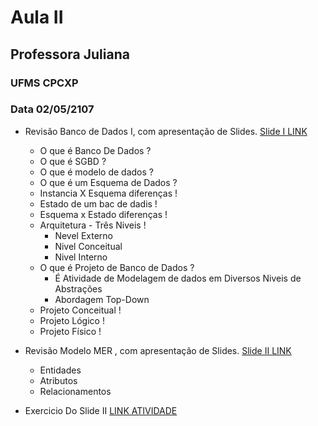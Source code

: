 # Aula II
## Professora Juliana 
### UFMS CPCXP 
### Data 02/05/2107
  * Revisão Banco de Dados I, com apresentação de Slides. [Slide I LINK](https://github.com/rafaelgov95/BancoDeDadosII/blob/master/Slides/Aula1_Introducao.pdf) 
     * O que é Banco De Dados ? 
     * O que é SGBD ?
     * O que é modelo de dados ?
     * O que é um Esquema de Dados ?
     * Instancia X Esquema diferenças !
     * Estado de um bac de dadis !
     * Esquema x Estado diferenças !
     * Arquitetura - Três Niveis !
       - Nevel Externo
       - Nivel Conceitual
       - Nivel Interno
     * O que é Projeto de Banco de Dados ?
       - É Atividade de Modelagem de dados em Diversos Niveis de Abstrações
        * Abordagem Top-Down
     * Projeto Conceitual !
     * Projeto Lógico !
     * Projeto Físico !
   * Revisão Modelo MER , com apresentação de Slides. [Slide II LINK](https://github.com/rafaelgov95/BancoDeDadosII/blob/master/Slides/Aula2_MER.pdf)
      * Entidades
      * Atributos 
      * Relacionamentos
    
   * Exercicio Do Slide II [LINK ATIVIDADE](https://github.com/rafaelgov95/BancoDeDadosII/blob/master/Atividades/Atividade-I.jpg)
       
